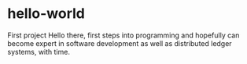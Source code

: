 # hello-world
First project
Hello there, first steps into programming and hopefully can become expert in software development as well as distributed ledger systems, with time.
